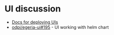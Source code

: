 # UI discussion

* [Docs for deploying UIs](https://github.com/odpi/egeria-docs/issues/176)
* [odpi/egeria-ui#195](https://github.com/odpi/egeria-ui/195) - UI working with helm chart
